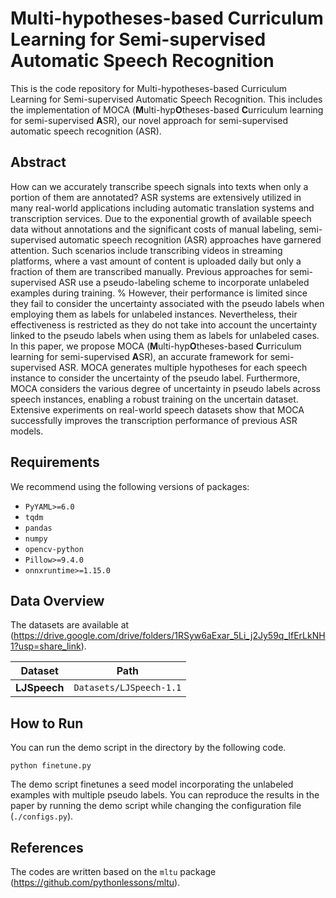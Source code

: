 # Multi-hypotheses-based Curriculum Learning for Semi-supervised Automatic Speech Recognition

This is the code repository for Multi-hypotheses-based Curriculum Learning for Semi-supervised Automatic Speech Recognition.
This includes the implementation of MOCA (**M**ulti-hyp**O**theses-based **C**urriculum learning for semi-supervised **A**SR),
our novel approach for semi-supervised automatic speech recognition (ASR).

## Abstract
How can we accurately transcribe speech signals into texts when only a portion of them are annotated?
ASR systems are extensively utilized in many real-world applications including automatic translation systems and transcription services.
Due to the exponential growth of available speech data without annotations and the significant costs of manual labeling, semi-supervised automatic speech recognition (ASR) approaches have garnered attention. 
Such scenarios include transcribing videos in streaming platforms, where a vast amount of content is uploaded daily but only a fraction of them are transcribed manually.
Previous approaches for semi-supervised ASR use a pseudo-labeling scheme to incorporate unlabeled examples during training.
% However, their performance is limited since they fail to consider the uncertainty associated with the pseudo labels when employing them as labels for unlabeled instances.
Nevertheless, their effectiveness is restricted as they do not take into account the uncertainty linked to the pseudo labels when using them as labels for unlabeled cases.
In this paper, we propose MOCA (**M**ulti-hyp**O**theses-based **C**urriculum learning for semi-supervised **A**SR), an accurate framework for semi-supervised ASR.
MOCA generates multiple hypotheses for each speech instance to consider the uncertainty of the pseudo label.
Furthermore, MOCA considers the various degree of uncertainty in pseudo labels across speech instances, enabling a robust training on the uncertain dataset.
Extensive experiments on real-world speech datasets show that MOCA successfully improves the transcription performance of previous ASR models.

## Requirements

We recommend using the following versions of packages:
- `PyYAML>=6.0`
- `tqdm`
- `pandas`
- `numpy`
- `opencv-python`
- `Pillow>=9.4.0`
- `onnxruntime>=1.15.0`

## Data Overview
The datasets are available at (https://drive.google.com/drive/folders/1RSyw6aExar_5Li_j2Jy59q_IfErLkNH1?usp=share_link).

|        **Dataset**        |                  **Path**                   | 
|:-------------------------:|:-------------------------------------------:| 
|       **LJSpeech**        |           `Datasets/LJSpeech-1.1`           | 

## How to Run
You can run the demo script in the directory by the following code.
```
python finetune.py
```
The demo script finetunes a seed model incorporating the unlabeled examples with multiple pseudo labels.
You can reproduce the results in the paper by running the demo script while changing the configuration file (`./configs.py`).

## References
The codes are written based on the `mltu` package (https://github.com/pythonlessons/mltu).